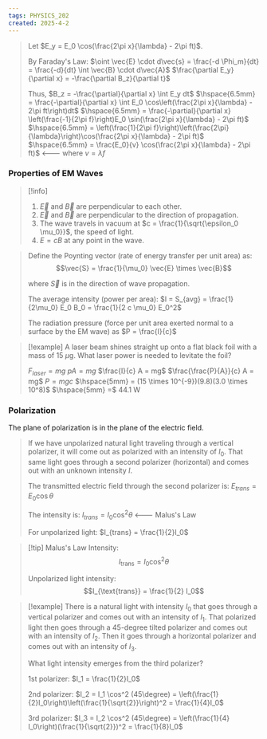 ```yaml
---
tags: PHYSICS_202
created: 2025-4-2
---
```


> Let $E_y = E_0 \cos(\frac{2\pi x}{\lambda} - 2\pi ft)$.
> 
> By Faraday's Law:
> $\oint \vec{E} \cdot d\vec{s} = \frac{-d \Phi_m}{dt} = \frac{-d}{dt} \int \vec{B} \cdot d\vec{A}$
> $\frac{\partial E_y}{\partial x} = -\frac{\partial B_z}{\partial t}$
> 
> Thus,
> $B_z = -\frac{\partial}{\partial x} \int E_y dt$
> $\hspace{6.5mm} = \frac{-\partial}{\partial x} \int E_0 \cos\left(\frac{2\pi x}{\lambda} - 2\pi ft\right)dt$
> $\hspace{6.5mm} = \frac{-\partial}{\partial x} \left(\frac{-1}{2\pi f}\right)E_0 \sin(\frac{2\pi x}{\lambda} - 2\pi ft)$
> $\hspace{6.5mm} = \left(\frac{1}{2\pi f}\right)\left(\frac{2\pi}{\lambda}\right)\cos(\frac{2\pi x}{\lambda} - 2\pi ft)$
> $\hspace{6.5mm} = \frac{E_0}{v} \cos(\frac{2\pi x}{\lambda}  - 2\pi ft)$ <--- where $v = \lambda f$

### Properties of EM Waves

> [!info]
> 1. $\vec{E}$ and $\vec{B}$ are perpendicular to each other.
> 2. $\vec{E}$ and $\vec{B}$ are perpendicular to the direction of propagation.
> 3. The wave travels in vacuum at $c = \frac{1}{\sqrt{\epsilon_0 \mu_0}}$, the speed of light.
> 4. $E = cB$ at any point in the wave.

> Define the Poynting vector (rate of energy transfer per unit area) as:
> $$\vec{S} = \frac{1}{\mu_0} \vec{E} \times \vec{B}$$
> 
> where $\vec{S}$ is in the direction of wave propagation.
> 
> The average intensity (power per area):
> $I = S_{avg} = \frac{1}{2\mu_0} E_0 B_0 = \frac{1}{2 c \mu_0} E_0^2$
> 
> The radiation pressure (force per unit area exerted normal to a surface by the EM wave) as
> $P = \frac{I}{c}$

> [!example]
> A laser beam shines straight up onto a flat black foil with a mass of 15 $\mu$g. What laser power is needed to levitate the foil?
> 
> $F_{laser} = mg$
> $pA = mg$
> $\frac{I}{c} A = mg$
> $\frac{\frac{P}{A}}{c} A = mg$
> $P = mgc$
> $\hspace{5mm} = (15 \times 10^{-9})(9.8)(3.0 \times 10^8)$
> $\hspace{5mm} =$ 44.1 W

### Polarization

The plane of polarization is in the plane of the electric field.

> If we have unpolarized natural light traveling through a vertical polarizer, it will come out as polarized with an intensity of $I_0$. That same light goes through a second polarizer (horizontal) and comes out with an unknown intensity $I$.
> 
> The transmitted electric field through the second polarizer is:
> $E_{trans} = E_0 \cos\theta$
> 
> The intensity is:
> $I_{trans} = I_0 \cos^2 \theta$ <--- Malus's Law
> 
> For unpolarized light:
> $I_{trans} = \frac{1}{2}I_0$

> [!tip] Malus's Law
> Intensity:
> $$I_{\text{trans}} = I_0 \cos^2 \theta$$
> 
> Unpolarized light intensity:
> $$I_{\text{trans}} = \frac{1}{2} I_0$$

> [!example]
> There is a natural light with intensity $I_0$ that goes through a vertical polarizer and comes out with an intensity of $I_1$. That polarized light then goes through a 45-degree tilted polarizer and comes out with an intensity of $I_2$. Then it goes through a horizontal polarizer and comes out with an intensity of $I_3$.
> 
> What light intensity emerges from the third polarizer?
> 
> 1st polarizer:
> $I_1 = \frac{1}{2}I_0$
> 
> 2nd polarizer:
> $I_2 = I_1 \cos^2 (45\degree) = \left(\frac{1}{2}I_0\right)\left(\frac{1}{\sqrt{2}}\right)^2 = \frac{1}{4}I_0$
> 
> 3rd polarizer:
> $I_3 = I_2 \cos^2 (45\degree) = \left(\frac{1}{4} I_0\right)(\frac{1}{\sqrt{2}})^2 = \frac{1}{8}I_0$